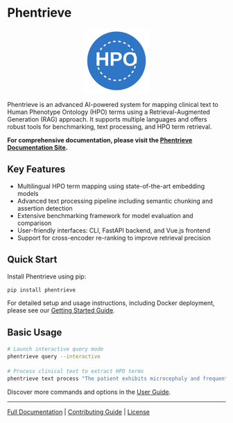 # Phentrieve

<p align="center">
  <img src="docs/assets/hpo-logo.svg" alt="Phentrieve Logo" width="150"/>
</p>

Phentrieve is an advanced AI-powered system for mapping clinical text to Human Phenotype Ontology (HPO) terms using a Retrieval-Augmented Generation (RAG) approach. It supports multiple languages and offers robust tools for benchmarking, text processing, and HPO term retrieval.

**For comprehensive documentation, please visit the [Phentrieve Documentation Site](https://berntpopp.github.io/phentrieve/).**

## Key Features

* Multilingual HPO term mapping using state-of-the-art embedding models
* Advanced text processing pipeline including semantic chunking and assertion detection
* Extensive benchmarking framework for model evaluation and comparison
* User-friendly interfaces: CLI, FastAPI backend, and Vue.js frontend
* Support for cross-encoder re-ranking to improve retrieval precision

## Quick Start

Install Phentrieve using pip:

```bash
pip install phentrieve
```

For detailed setup and usage instructions, including Docker deployment, please see our [Getting Started Guide](https://berntpopp.github.io/phentrieve/getting-started/installation/).

## Basic Usage

```bash
# Launch interactive query mode
phentrieve query --interactive

# Process clinical text to extract HPO terms
phentrieve text process "The patient exhibits microcephaly and frequent seizures."
```

Discover more commands and options in the [User Guide](https://berntpopp.github.io/phentrieve/user-guide/).

---

[Full Documentation](https://berntpopp.github.io/phentrieve/) | [Contributing Guide](https://berntpopp.github.io/phentrieve/development/) | [License](LICENSE)